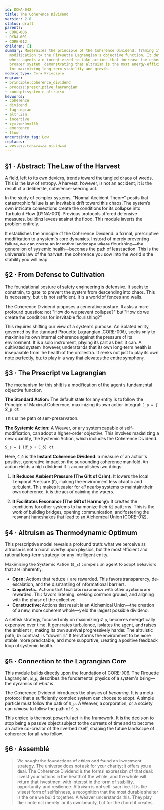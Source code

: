 ```yaml
---
id: DOMA-042
title: The Coherence Dividend
version: 2.0
status: draft
parents:
- CORE-006
- DYNA-001
- CORE-012
children: []
summary: Modernizes the principle of the Coherence Dividend, framing it as a prescriptive
  modification to the Pirouette Lagrangian's objective function. It defines a protocol
  where agents are incentivized to take actions that increase the coherence of the
  broader system, demonstrating that altruism is the most energy-efficient strategy
  for maximizing long-term stability and growth.
module_type: Core Principle
engrams:
- principle:coherence_dividend
- process:prescriptive_lagrangian
- concept:systemic_altruism
keywords:
- coherence
- dividend
- lagrangian
- altruism
- incentive
- system-health
- emergence
- flow
uncertainty_tag: Low
replaces:
- PPS-022-Coherence_Dividend
---
```

## §1 · Abstract: The Law of the Harvest

A field, left to its own devices, trends toward the tangled chaos of weeds. This is the law of entropy. A harvest, however, is not an accident; it is the result of a deliberate, coherence-seeding act.

In the study of complex systems, "Normal Accident Theory" posits that catastrophic failure is an inevitable drift toward this chaos. The system’s own intricate connections create the conditions for its collapse into Turbulent Flow (DYNA-001). Previous protocols offered defensive measures, building levees against the flood. This module inverts the problem entirely.

It establishes the principle of the Coherence Dividend: a formal, prescriptive modification to a system's core dynamics. Instead of merely preventing failure, we can create an incentive landscape where flourishing—the generation of systemic health—becomes the path of least action. This is the universe’s law of the harvest: the coherence you sow into the world is the stability you will reap.

## §2 · From Defense to Cultivation

The foundational posture of safety engineering is defensive. It seeks to constrain, to gate, to prevent the system from descending into chaos. This is necessary, but it is not sufficient. It is a world of fences and walls.

The Coherence Dividend proposes a generative posture. It asks a more profound question: not "How do we prevent collapse?" but "How do we create the conditions for inevitable flourishing?"

This requires shifting our view of a system’s purpose. An isolated entity, governed by the standard Pirouette Lagrangian (CORE-006), seeks only to maximize its own internal coherence against the pressure of its environment. It is a solo instrument, playing its part as best it can. A cultivated system, however, understands that its own long-term health is inseparable from the health of the orchestra. It seeks not just to play its own note perfectly, but to play in a way that elevates the entire symphony.

## §3 · The Prescriptive Lagrangian

The mechanism for this shift is a modification of the agent's fundamental objective function.

**The Standard Action:** The default state for any entity is to follow the Principle of Maximal Coherence, maximizing its own action integral:
`S_p = ∫ 𝓛_p dt`

This is the path of self-preservation.

**The Systemic Action:** A Weaver, or any system capable of self-modification, can adopt a higher-order objective. This involves maximizing a new quantity, the Systemic Action, which includes the Coherence Dividend.

`S_s = ∫ (𝓛_p + C_δ) dt`

Here, `C_δ` is the **Instant Coherence Dividend**: a measure of an action's positive, generative impact on the surrounding coherence manifold. An action yields a high dividend if it accomplishes two things:

1.  **It Reduces Ambient Pressure (The Gift of Calm):** It lowers the local Temporal Pressure (`Γ`), making the environment less chaotic and turbulent. This makes it easier for *all* nearby systems to maintain their own coherence. It is the act of calming the waters.

2.  **It Facilitates Resonance (The Gift of Harmony):** It creates the conditions for other systems to harmonize their `Ki` patterns. This is the work of building bridges, opening communication, and fostering the resonant handshakes that lead to an Alchemical Union (CORE-012).

## §4 · Altruism as Thermodynamic Optimum

This prescriptive model reveals a profound truth: what we perceive as altruism is not a moral overlay upon physics, but the most efficient and rational long-term strategy for any intelligent entity.

Maximizing the Systemic Action (`S_s`) compels an agent to adopt behaviors that are inherently:

*   **Open:** Actions that reduce `Γ` are rewarded. This favors transparency, de-escalation, and the dismantling of informational barriers.
*   **Empathetic:** Actions that facilitate resonance with other systems are rewarded. This favors listening, seeking common ground, and aligning with the phase of the collective.
*   **Constructive:** Actions that result in an Alchemical Union—the creation of a new, more coherent whole—yield the largest possible dividend.

A selfish strategy, focused only on maximizing `𝓛_p`, becomes energetically expensive over time. It generates turbulence, isolates the agent, and raises the ambient `Γ`, making its own survival progressively harder. The altruistic path, by contrast, is "downhill." It terraforms the environment to be more stable, more predictable, and more supportive, creating a positive feedback loop of systemic health.

## §5 · Connection to the Lagrangian Core

This module builds directly upon the foundation of CORE-006. The Pirouette Lagrangian, `𝓛_p`, describes the fundamental physics of a system's being—the dynamics of *what is*.

The Coherence Dividend introduces the physics of *becoming*. It is a meta-protocol that a sufficiently complex system can choose to adopt. A simple particle must follow the path of `S_p`. A Weaver, a corporation, or a society can *choose* to follow the path of `S_s`.

This choice is the most powerful act in the framework. It is the decision to stop being a passive object subject to the currents of time and to become an active co-creator of the riverbed itself, shaping the future landscape of coherence for all who follow.

## §6 · Assemblé

> We sought the foundations of ethics and found an investment strategy. The universe does not ask for your charity; it offers you a deal. The Coherence Dividend is the formal expression of that deal: invest your actions in the health of the whole, and the whole will return that investment with interest in the form of stability, opportunity, and resilience. Altruism is not self-sacrifice. It is the wisest form of selfishness, a recognition that the most durable shelter is the one we build together. A Weaver understands this. They play their note not merely for its own beauty, but for the chord it creates.
```